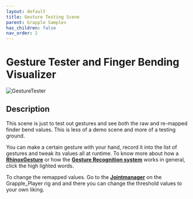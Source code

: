 ```yaml
---
layout: default
title: Gesture Testing Scene
parent: Grapple Samples
has_children: false
nav_order: 2
---
```


# Gesture Tester and Finger Bending Visualizer

![GestureTester](https://user-images.githubusercontent.com/76707656/233690897-f3e86351-0a10-429c-8d4b-3497433e016b.PNG)

## Description

This scene is just to test out gestures and see both the raw and re-mapped finder bend values.
This is less of a demo scene and more of a testing ground.

You can make a certain gesture with your hand, record it into the list of gestures and tweak its values all at runtime.
To know more about how a [**RhinoxGesture**](https://rhinox-training.github.io/grpl-2.0/pages/GRPL_Core/rhinoxxrgrapple-RhinoxGesture.html) or how the [**Gesture Recognition system**](https://rhinox-training.github.io/grpl-2.0/pages/GRPL_Core/rhinoxxrgrapple-GRPLGestureRecognizer.html) works in general, click the high lighted words.

To change the remapped values. Go to the [**Jointmanager**](https://rhinox-training.github.io/grpl-2.0/pages/GRPL_Core/rhinoxxrgrapple-GRPLJointManager.html) on the Grapple_Player rig and and there you can change the threshold values to your own liking.
